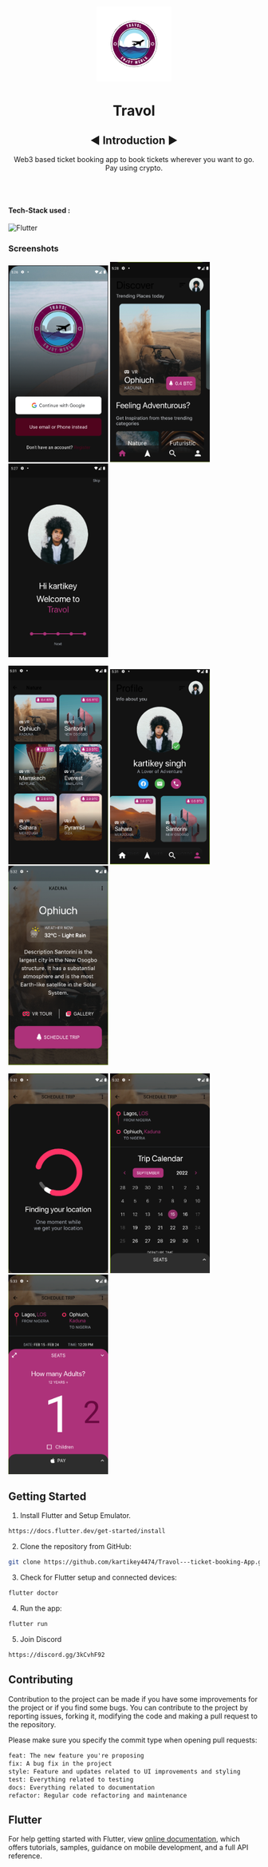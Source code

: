 

<p align="center"><img src="Pages_of_Prose-removebg-preview.png" alt="logo" width="150" height="150"></p> <h1 align="center"> Travol</h1>

 <h2 align = "center"> ◀️ Introduction ▶️ </h2>

<p align="center">Web3 based ticket booking app to book tickets wherever you want to go. Pay using crypto.</p>
<br/><br/>

#### Tech-Stack used :

<!--   <p align ="center"><code> -->
  ![Flutter](https://img.shields.io/badge/-flutter-blue)
  


### Screenshots

<p float="left">
  <img src="lib/screenshots/Screenshot_3.png" width="200" />
  <img src="lib/screenshots/Screenshot_2.png" width="200" /> 
  <img src="lib/screenshots/Screenshot_1.png" width="200" />
</p>
<p float="left">
  <img src="lib/screenshots/Screenshot_4.png" width="200" />
  <img src="lib/screenshots/Screenshot_5.png" width="200" /> 
  <img src="lib/screenshots/Screenshot_6.png" width="200" />
</p>
<p float="left">
  <img src="lib/screenshots/Screenshot_7.png" width="200" />
  <img src="lib/screenshots/Screenshot_8.png" width="200" /> 
  <img src="lib/screenshots/Screenshot_9.png" width="200" />
</p>

                                      
                                          
                                          


## Getting Started
1. Install Flutter and Setup Emulator.
```bash
https://docs.flutter.dev/get-started/install
```
2. Clone the repository from GitHub:

```bash
git clone https://github.com/kartikey4474/Travol---ticket-booking-App.git
```
3. Check for Flutter setup and connected devices:
```bash
flutter doctor
```
4. Run the app:
```bash
flutter run
```
5. Join Discord
```bash
https://discord.gg/3kCvhF92
```
## Contributing

Contribution to the project can be made if you have some improvements for the project or if you find some bugs.
You can contribute to the project by reporting issues, forking it, modifying the code and making a pull request to the repository.

Please make sure you specify the commit type when opening pull requests:

```
feat: The new feature you're proposing
fix: A bug fix in the project
style: Feature and updates related to UI improvements and styling
test: Everything related to testing
docs: Everything related to documentation
refactor: Regular code refactoring and maintenance
```
## Flutter

For help getting started with Flutter, view
[online documentation](https://flutter.dev/docs), which offers tutorials,
samples, guidance on mobile development, and a full API reference.



